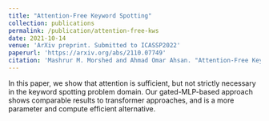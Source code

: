 ```yaml
---
title: "Attention-Free Keyword Spotting"
collection: publications
permalink: /publication/attention-free-kws
date: 2021-10-14
venue: 'ArXiv preprint. Submitted to ICASSP2022'
paperurl: 'https://arxiv.org/abs/2110.07749'
citation: 'Mashrur M. Morshed and Ahmad Omar Ahsan. "Attention-Free Keyword Spotting." arXiv preprint arxiv:2110.07749 (2021).'
---
```

In this paper, we show that attention is sufficient, but not strictly necessary in the keyword spotting problem domain. Our gated-MLP-based approach shows comparable results to transformer approaches, and is a more parameter and compute efficient alternative.